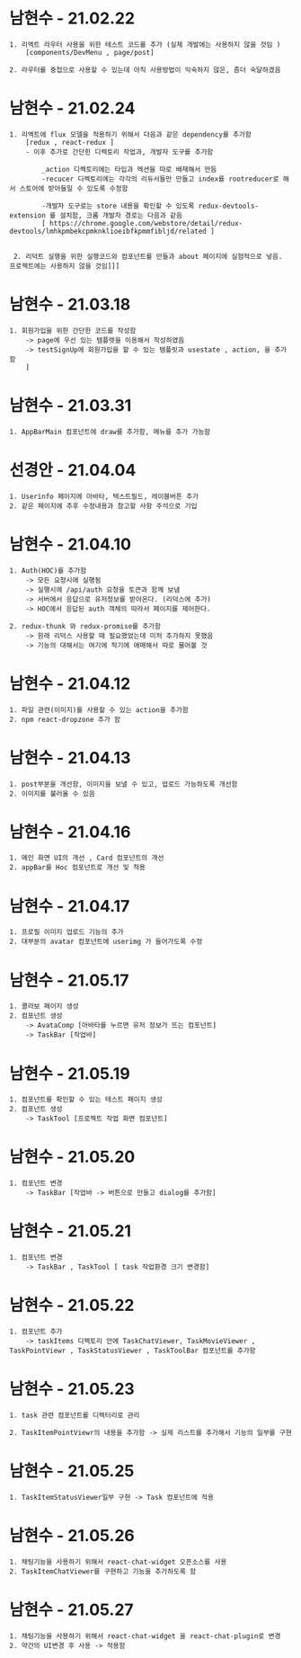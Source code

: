 # 남현수 - 21.02.22
    1. 리엑트 라우터 사용을 위한 테스트 코드를 추가 (실제 개발에는 사용하지 않을 것임 )
        [components/DevMenu , page/post] 

    2. 라우터를 중첩으로 사용할 수 있는데 아직 사용방법이 익숙하지 않은, 좀더 숙달하겠음


# 남현수 - 21.02.24
    1. 리엑트에 flux 모델을 적용하기 위해서 다음과 같은 dependency를 추가함 
        [redux , react-redux ]
        - 이후 추가로 간단힌 디렉토리 작업과, 개발자 도구를 추가함 

            _action 디렉토리에는 타입과 엑션을 따로 배재해서 만듬
            -recucer 디렉토리에는 각각의 리듀서들만 만들고 index를 rootreducer로 해서 스토어에 받아들일 수 있도록 수정함

            -개발자 도구로는 store 내용을 확인할 수 있도록 redux-devtools-extension 를 설치함, 크롬 개발자 경로는 다음과 같음 
            [ https://chrome.google.com/webstore/detail/redux-devtools/lmhkpmbekcpmknklioeibfkpmmfibljd/related ]


     2. 리덕트 실행을 위한 실행코드와 컴포넌트를 만들과 about 페이지에 실험적으로 넣음. 프로젝트에는 사용하지 않을 것임]]]



# 남현수 - 21.03.18
    1. 회원가입을 위한 간단한 코드를 작성함
        -> page에 우선 있는 템플렛을 이용해서 작성하였음
        -> testSignUp에 회원가입을 할 수 있는 템플릿과 usestate , action, 을 추가함
        ]

# 남현수 - 21.03.31
    1. AppBarMain 컴포넌트에 draw를 추가함, 메뉴를 추가 가능함

# 선경안 - 21.04.04
    1. Userinfo 페이지에 아바타, 텍스트필드, 레이블버튼 추가
    2. 같은 페이지에 추후 수정내용과 참고할 사항 주석으로 기입


# 남현수 - 21.04.10
    1. Auth(HOC)를 추가함 
        -> 모든 요청시에 실행됨
        -> 실행시에 /api/auth 요청을 토큰과 함께 보냄
        -> 서버에서 응답으로 유저정보를 받아온다. (리덕스에 추가)
        -> HOC에서 응답된 auth 객체의 따라서 페이지를 제어한다. 

    2. redux-thunk 와 redux-promise를 추가함
        -> 원래 리덕스 사용할 때 필요했었는데 미처 추가하지 못했음
        -> 기능의 대해서는 여기에 적기에 애매해서 따로 물어볼 것


# 남현수 - 21.04.12
    1. 파일 관련(이미지)를 사용할 수 있는 action을 추가함
    2. npm react-dropzone 추가 함


# 남현수 - 21.04.13
    1. post부분을 개선함, 이미지을 보낼 수 있고, 업로드 가능하도록 개선함
    2. 이미지를 불러올 수 있음

    
# 남현수 - 21.04.16
    1. 메인 화면 UI의 개선 , Card 컴포넌트의 개선
    2. appBar를 Hoc 컴포넌트로 개선 및 적용

# 남현수 - 21.04.17
    1. 프로필 이미지 업로드 기능의 추가
    2. 대부분의 avatar 컴포넌트에 userimg 가 들어가도록 수정
   

# 남현수 - 21.05.17
    1. 콜라보 페이지 생성
    2. 컴포넌트 생성 
        -> AvataComp [아바타를 누르면 유저 정보가 뜨는 컴포넌트] 
        -> TaskBar [작업바] 
 
# 남현수 - 21.05.19
    1. 컴포넌트를 확인할 수 있는 테스트 페이지 생성
    2. 컴포넌트 생성 
        -> TaskTool [프로젝트 작업 화면 컴포넌트] 
    

# 남현수 - 21.05.20
    1. 컴포넌트 변경
        -> TaskBar [작업바 -> 버튼으로 만들고 dialog를 추가함] 
    
 
# 남현수 - 21.05.21
    1. 컴포넌트 변경
        -> TaskBar , TaskTool [ task 작업환경 크기 변경함]
    
# 남현수 - 21.05.22
    1. 컴포넌트 추가
        -> taskItems 디렉토리 안에 TaskChatViewer, TaskMovieViewer , TaskPointViewr , TaskStatusViewer , TaskToolBar 컴포넌트를 추가함
    
# 남현수 - 21.05.23
    1. task 관련 컴포넌트를 디렉터리로 관리
    
    2. TaskItemPointViewr의 내용을 추가함 -> 실제 리스트를 추가해서 기능의 일부를 구현
    
# 남현수 - 21.05.25
    1. TaskItemStatusViewer일부 구현 -> Task 컴포넌트에 적용
    

# 남현수 - 21.05.26
    1. 채팅기능을 사용하기 위해서 react-chat-widget 오픈소스를 사용 
    2. TaskItemChatViewer를 구현하고 기능을 추가하도록 함
       

# 남현수 - 21.05.27
    1. 채팅기능을 사용하기 위해서 react-chat-widget 을 react-chat-plugin로 변경 
    2. 약간의 UI변경 후 사용 -> 적용함
       
        